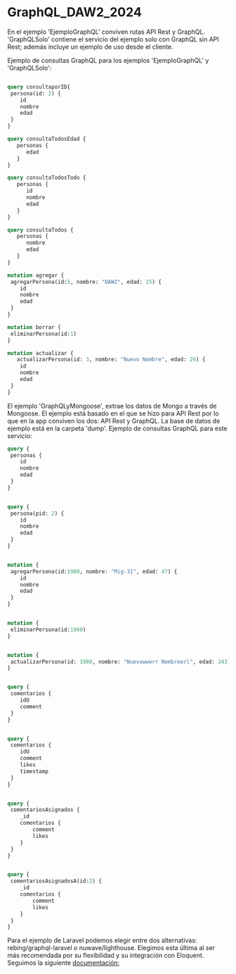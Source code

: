 # GraphQL_DAW2_2024

En el ejemplo 'EjemploGraphQL' conviven rutas API Rest y GraphQL.
'GraphQLSolo' contiene el servicio del ejemplo solo con GraphQL sin API Rest; además incluye un ejemplo de uso desde el cliente.

Ejemplo de consultas GraphQL para los ejemplos 'EjemploGraphQL' y 'GraphQLSolo':

```GraphQL

query consultaporID{
 persona(id: 2) {
    id
    nombre
    edad
 }
}

query consultaTodosEdad {
   personas {
      edad
   }
}

query consultaTodosTodo {
   personas {
      id
      nombre
      edad
   }
}

query consultaTodos {
   personas {
      nombre
      edad
   }
}

mutation agregar {
 agregarPersona(id:5, nombre: "DAW2", edad: 25) {
    id
    nombre
    edad
 }
}

mutation borrar {
 eliminarPersona(id:1)
}

mutation actualizar {
   actualizarPersona(id: 3, nombre: "Nuevo Nombre", edad: 26) {
    id
    nombre
    edad
 }
}
```

El ejemplo 'GraphQLyMongoose', extrae los datos de Mongo a través de Mongoose. El ejemplo está basado en el que se hizo para API Rest por lo que en la app conviven los dos: API Rest y GraphQL. La base de datos de ejemplo está en la carpeta 'dump'.
Ejemplo de consultas GraphQL para este servicio:

```GraphQL
query {
 personas {
    id
    nombre
    edad
 }
}


query {
 persona(pid: 2) {
    id
    nombre
    edad
 }
}


mutation {
 agregarPersona(id:1980, nombre: "Mig-31", edad: 47) {
    id
    nombre
    edad
 }
}


mutation {
 eliminarPersona(id:1980)
}


mutation {
 actualizarPersona(id: 1980, nombre: "Nuevowwerr Nombreerl", edad: 243) 
}


query {
 comentarios {
    idU
    comment
 }
}


query {
 comentarios {
    idU
    comment
    likes
    timestamp
 }
}


query {
 comentariosAsignados {
    _id
    comentarios {
        comment
        likes
    }
 }
}


query {
 comentariosAsignadosA(id:2) {
    _id
    comentarios {
        comment
        likes
    }
 }
}
```

Para el ejemplo de Laravel podemos elegir entre dos alternativas: rebing/graphql-laravel o nuwave/lighthouse. Elegimos esta última al ser más recomendada por su flexibilidad y su integración con Eloquent. Seguimos la siguiente [documentación:](https://lighthouse-php.com/tutorial/#what-is-lighthouse)

